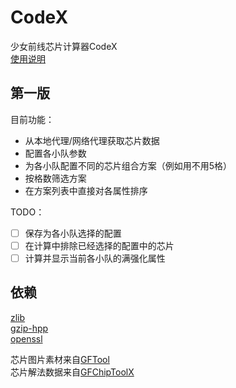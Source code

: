 # CodeX
少女前线芯片计算器CodeX  
[使用说明](./doc/使用说明.md)

## 第一版
目前功能：  
* 从本地代理/网络代理获取芯片数据  
* 配置各小队参数  
* 为各小队配置不同的芯片组合方案（例如用不用5格）  
* 按格数筛选方案  
* 在方案列表中直接对各属性排序  

TODO：
- [ ] 保存为各小队选择的配置  
- [ ] 在计算中排除已经选择的配置中的芯片  
- [ ] 计算并显示当前各小队的满强化属性  

## 依赖
[zlib](https://github.com/madler/zlib)  
[gzip-hpp](https://github.com/mapbox/gzip-hpp)  
[openssl](https://github.com/openssl/openssl)  

芯片图片素材来自[GFTool](https://github.com/hycdes/GFTool)  
芯片解法数据来自[GFChipToolX](https://github.com/xxzl0130/GFChipToolX)  
